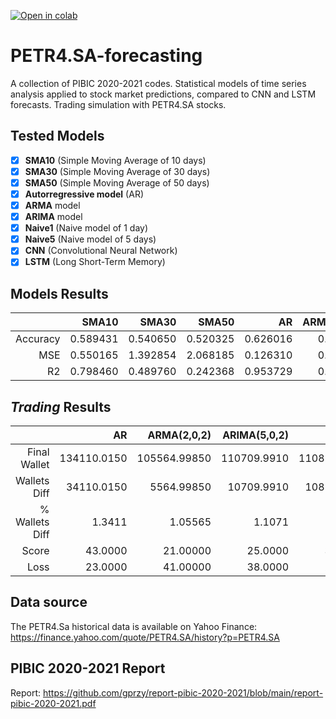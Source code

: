 [![Open in colab](https://colab.research.google.com/assets/colab-badge.svg)](https://colab.research.google.com/github/gprzy/PETR4.SA-forecasting/blob/main/PETR4.SA-forecasting.ipynb)

# PETR4.SA-forecasting
A collection of PIBIC 2020-2021 codes. Statistical models of time series analysis applied to stock market predictions, compared to CNN and LSTM forecasts. Trading simulation with PETR4.SA stocks.

## Tested Models
- [X] **SMA10** (Simple Moving Average of 10 days) 
- [X] **SMA30** (Simple Moving Average of 30 days)
- [X] **SMA50** (Simple Moving Average of 50 days)
- [X] **Autorregressive model** (AR)
- [X] **ARMA** model
- [X] **ARIMA** model
- [X] **Naive1** (Naive model of 1 day)
- [X] **Naive5** (Naive model of 5 days)
- [X] **CNN** (Convolutional Neural Network)
- [X] **LSTM** (Long Short-Term Memory)

## Models Results

|          |    SMA10 |    SMA30 |    SMA50 |       AR | ARMA(2,0,2) | ARIMA(5,0,2) |   Naive1 |   Naive5 |       CNN |     LSTM |
|---------:|---------:|---------:|---------:|---------:|------------:|-------------:|---------:|---------:|----------:|---------:|
| Accuracy | 0.589431 | 0.540650 | 0.520325 | 0.626016 |    0.491870 |     0.508130 | 0.491870 | 0.520325 |  0.544715 | 0.524390 |
|      MSE | 0.550165 | 1.392854 | 2.068185 | 0.126310 |    0.272212 |     0.293134 | 0.244692 | 1.064078 |  4.456264 | 1.356165 |
|       R2 | 0.798460 | 0.489760 | 0.242368 | 0.953729 |    0.953729 |     0.891471 | 0.910363 | 0.610200 | -0.632448 | 0.503201 |

## *Trading* Results

|                |          AR |  ARMA(2,0,2) | ARIMA(5,0,2) |         CNN |        LSTM |
|---------------:|------------:|-------------:|-------------:|------------:|------------:|
|   Final Wallet | 134110.0150 | 105564.99850 |  110709.9910 | 110859.9835 | 103360.0075 |
|   Wallets Diff |  34110.0150 |   5564.99850 |   10709.9910 |  10859.9835 |   3360.0075 |
| % Wallets Diff |      1.3411 |      1.05565 |       1.1071 |      1.1086 |      1.0336 |
|          Score |     43.0000 |     21.00000 |      25.0000 |     35.0000 |     16.0000 |
|           Loss |     23.0000 |     41.00000 |      38.0000 |     22.0000 |     17.0000 |

## Data source
The PETR4.Sa historical data is available on Yahoo Finance: https://finance.yahoo.com/quote/PETR4.SA/history?p=PETR4.SA

## PIBIC 2020-2021 Report
Report: https://github.com/gprzy/report-pibic-2020-2021/blob/main/report-pibic-2020-2021.pdf
